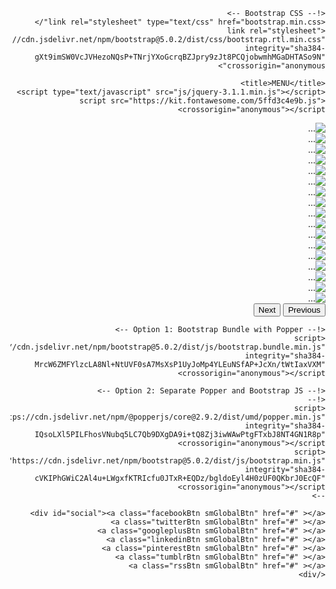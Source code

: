 <!doctype html>
<html lang="ar" dir="rtl">
  <head>
    <!-- Required meta tags -->
    <meta charset="utf-8">
    <meta name="viewport" content="width=device-width, initial-scale=1">

    <!-- Bootstrap CSS -->
    <link rel="stylesheet" type="text/css" href="bootstrap.min.css"/>
    <link rel="stylesheet" href="https://cdn.jsdelivr.net/npm/bootstrap@5.0.2/dist/css/bootstrap.rtl.min.css" integrity="sha384-gXt9imSW0VcJVHezoNQsP+TNrjYXoGcrqBZJpry9zJt8PCQjobwmhMGaDHTASo9N" crossorigin="anonymous">

    <title>MENU</title>
    <script type="text/javascript" src="js/jquery-3.1.1.min.js"></script>
    <script src="https://kit.fontawesome.com/5ffd3c4e9b.js" crossorigin="anonymous"></script>
<script type="text/javascript" src="js/bootstrap.min.js"></script>

<style>
	@import url('//maxcdn.bootstrapcdn.com/font-awesome/4.3.0/css/font-awesome.min.css');

	#social {
  		margin: 20px 10px;
  		text-align: center;
	}

	.smGlobalBtn{ /* global button class */
        	display: inline-block;
    		position: relative;
    		cursor: pointer;
    		width: 50px;
    		height: 50px;
    		box-shadow: 0 2px 2px #999;
    		padding: 0px;
    		text-decoration: none;
	    	text-align: center;
    		color: #fff;
    		font-size: 25px;
    		font-weight: normal;
	    	line-height: 2em;
    		border-radius: 25px;
	    	-moz-border-radius:25px;
    		-webkit-border-radius:25px;
	}

/* facebook button class*/
	.facebookBtn{
    		background: #4060A5;
	}

	.facebookBtn:before{ /* use :before to add the relevant icons */
		font-family: "FontAwesome";
    		content: "\f09a"; /* add facebook icon */
	}

	.facebookBtn:hover{
    		color: #4060A5;
    		background: #fff;
	}

/* twitter button class*/
	.twitterBtn{
		background: #00ABE3;
	}

	.twitterBtn:before{
      		font-family: "FontAwesome";
      		content: "\f099"; /* add twitter icon */
	}

	.twitterBtn:hover{
      		color: #00ABE3;
      		background: #fff;
	}

/* google plus button class*/
	.googleplusBtn{
    		background: #e64522;
	}

.googleplusBtn:before{
      font-family: "FontAwesome";
      content: "\f0d5"; /* add googleplus icon */
}

.googleplusBtn:hover{
      color: #e64522;
      background: #fff;
}

/* linkedin button class*/
.linkedinBtn{
    background: #0094BC;
}

.linkedinBtn:before{
      font-family: "FontAwesome";
      content: "\f0e1"; /* add linkedin icon */
}

.linkedinBtn:hover{
      color: #0094BC;
      background: #fff;
}

/* pinterest button class*/
.pinterestBtn{
    background: #cb2027;
}

.pinterestBtn:before{
      font-family: "FontAwesome";
      content: "\f0d2"; /* add pinterest icon */
}

.pinterestBtn:hover{
      color: #cb2027;
      background: #fff;
}

/* tumblr button class*/
.tumblrBtn{
    background: #3a5876;
}

.tumblrBtn:before{
      font-family: "FontAwesome";
      content: "\f173"; /* add tumblr icon */
}

.tumblrBtn:hover{
      color: #3a5876;
      background: #fff;
}

/* rss button class*/
.rssBtn{
    background: #e88845;
}

.rssBtn:before{
      font-family: "FontAwesome";
      content: "\f09e"; /* add rss icon */
}

.rssBtn:hover{
      color: #e88845;
      background: #fff;
}
</style>

  </head>
  <body>
  <div class="container">
	<div id="carouselExampleControls" class="carousel slide" data-bs-ride="carousel">
  <div class="carousel-inner">
    <div class="carousel-item active">
      <img src="menu/1.jpg" class="d-block w-100" alt="...">
    </div>
    <div class="carousel-item">
      <img src="menu/2.jpg" class="d-block w-100" alt="...">
    </div>
    <div class="carousel-item">
      <img src="menu/3.jpg" class="d-block w-100" alt="...">
    </div>
    <div class="carousel-item">
      <img src="menu/4.jpg" class="d-block w-100" alt="...">
    </div>
    <div class="carousel-item">
      <img src="menu/5.jpg" class="d-block w-100" alt="...">
    </div>
    <div class="carousel-item">
      <img src="menu/6.jpg" class="d-block w-100" alt="...">
    </div>
    <div class="carousel-item">
      <img src="menu/7.jpg" class="d-block w-100" alt="...">
    </div>
    <div class="carousel-item">
      <img src="menu/8.jpg" class="d-block w-100" alt="...">
    </div>
    <div class="carousel-item">
      <img src="menu/9.jpg" class="d-block w-100" alt="...">
    </div>
    <div class="carousel-item">
      <img src="menu/10.jpg" class="d-block w-100" alt="...">
    </div>
    <div class="carousel-item">
      <img src="menu/11.jpg" class="d-block w-100" alt="...">
    </div>
    <div class="carousel-item">
      <img src="menu/12.jpg" class="d-block w-100" alt="...">
    </div>
    <div class="carousel-item">
      <img src="menu/13.jpg" class="d-block w-100" alt="...">
    </div>
    <div class="carousel-item">
      <img src="menu/14.jpg" class="d-block w-100" alt="...">
    </div>
    <div class="carousel-item">
      <img src="menu/15.jpg" class="d-block w-100" alt="...">
    </div>
    <div class="carousel-item">
      <img src="menu/16.jpg" class="d-block w-100" alt="...">
    </div>
    <div class="carousel-item">
      <img src="menu/17.jpg" class="d-block w-100" alt="...">
    </div>
  </div>
  <button class="carousel-control-prev" type="button" data-bs-target="#carouselExampleControls" data-bs-slide="next">
    <span class="carousel-control-prev-icon" aria-hidden="true"></span>
    <span class="visually-hidden">Previous</span>
  </button>
  <button class="carousel-control-next" type="button" data-bs-target="#carouselExampleControls" data-bs-slide="prev">
    <span class="carousel-control-next-icon" aria-hidden="true"></span>
    <span class="visually-hidden">Next</span>
  </button>
</div>
    <!-- Optional JavaScript; choose one of the two! -->

    <!-- Option 1: Bootstrap Bundle with Popper -->
    <script src="https://cdn.jsdelivr.net/npm/bootstrap@5.0.2/dist/js/bootstrap.bundle.min.js" integrity="sha384-MrcW6ZMFYlzcLA8Nl+NtUVF0sA7MsXsP1UyJoMp4YLEuNSfAP+JcXn/tWtIaxVXM" crossorigin="anonymous"></script>

    <!-- Option 2: Separate Popper and Bootstrap JS -->
    <!--
    <script src="https://cdn.jsdelivr.net/npm/@popperjs/core@2.9.2/dist/umd/popper.min.js" integrity="sha384-IQsoLXl5PILFhosVNubq5LC7Qb9DXgDA9i+tQ8Zj3iwWAwPtgFTxbJ8NT4GN1R8p" crossorigin="anonymous"></script>
    <script src="https://cdn.jsdelivr.net/npm/bootstrap@5.0.2/dist/js/bootstrap.min.js" integrity="sha384-cVKIPhGWiC2Al4u+LWgxfKTRIcfu0JTxR+EQDz/bgldoEyl4H0zUF0QKbrJ0EcQF" crossorigin="anonymous"></script>
    -->

    <div id="social"><a class="facebookBtn smGlobalBtn" href="#" ></a>
	<a class="twitterBtn smGlobalBtn" href="#" ></a>
	<a class="googleplusBtn smGlobalBtn" href="#" ></a>
	<a class="linkedinBtn smGlobalBtn" href="#" ></a>
	<a class="pinterestBtn smGlobalBtn" href="#" ></a>
	<a class="tumblrBtn smGlobalBtn" href="#" ></a>
	<a class="rssBtn smGlobalBtn" href="#" ></a>
    </div>
  

  </body>
</html>
